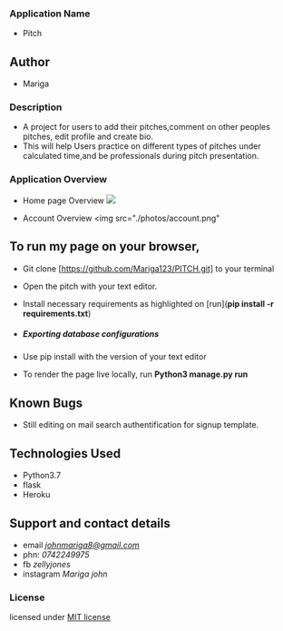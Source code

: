 ### Application Name
* Pitch

## Author
* Mariga

### Description
* A project for users to add their pitches,comment on other peoples pitches, edit profile and create bio.
* This will help Users practice on different types of pitches under calculated time,and be professionals during pitch presentation.

### Application Overview
* Home page Overview
    <img src="photos/home.png">

* Account Overview
    <img src="./photos/account.png"

## To run my page on your browser,

* Git  clone [https://github.com/Mariga123/PITCH.git] to your terminal
* Open the pitch with your text editor.
* Install necessary requirements as highlighted on [run](**pip install -r requirements.txt**)

* ##### Exporting database configurations
* Use pip install with the version of your text editor
* To render the page live locally, run **Python3 manage.py run**

## Known Bugs
* Still editing on mail search authentification for signup template.

## Technologies Used
* Python3.7
* flask
* Heroku

## Support and contact details
* email *johnmariga8@gmail.com*
* phn: *0742249975*
* fb *zellyjones*
* instagram *Mariga john*

### License
licensed under [MIT license](LICENSE)
